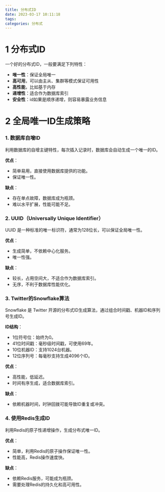 ```yaml
---
title: 分布式ID
date: 2023-03-17 10:11:18
tags:
categories: 分布式
---
```


# 1 分布式ID

一个好的分布式ID，一般要满足下列特性：

- **唯一性**：保证全局唯一
- **高可用**，可以由主从、集群等模式保证可用性
- **高性能**，比如基于内存
- **递增性**：适合作为数据库索引
- **安全性**：id如果是顺序递增，则容易暴露业务信息

# 2 全局唯一ID生成策略

### 1. 数据库自增ID

利用数据库的自增主键特性，每次插入记录时，数据库会自动生成一个唯一的ID。

**优点**：

- 简单易用，直接使用数据库提供的功能。
- 保证唯一性。

**缺点**：

- 存在单点故障，数据库成为瓶颈。
- 难以水平扩展，性能可能不足。

### 2. UUID（Universally Unique Identifier）

UUID 是一种标准的唯一标识符，通常为128位长，可以保证全局唯一性。

**优点**：

- 生成简单，不依赖中心化服务。
- 唯一性强。

**缺点**：

- 较长，占用空间大，不适合作为数据库索引。
- 无序，不利于数据库性能优化。

### 3. Twitter的Snowflake算法

Snowflake 是 Twitter 开源的分布式ID生成算法，通过组合时间戳、机器ID和序列号生成ID。

**ID结构**：

- 1位符号位：始终为0。
- 41位时间戳：毫秒级时间戳，可使用69年。
- 10位机器ID：支持1024台机器。
- 12位序列号：每毫秒支持生成4096个ID。

**优点**：

- 高性能，低延迟。
- 时间有序生成，适合数据库索引。

**缺点**：

- 依赖机器时间，时钟回拨可能导致ID重复或冲突。

### 4. 使用Redis生成ID

利用Redis的原子性递增操作，生成分布式唯一ID。

**优点**：

- 简单，利用Redis的原子操作保证唯一性。
- 性能高，Redis操作速度快。

**缺点**：

- 依赖Redis服务，可能成为瓶颈。
- 需要处理Redis的持久化和高可用性。



